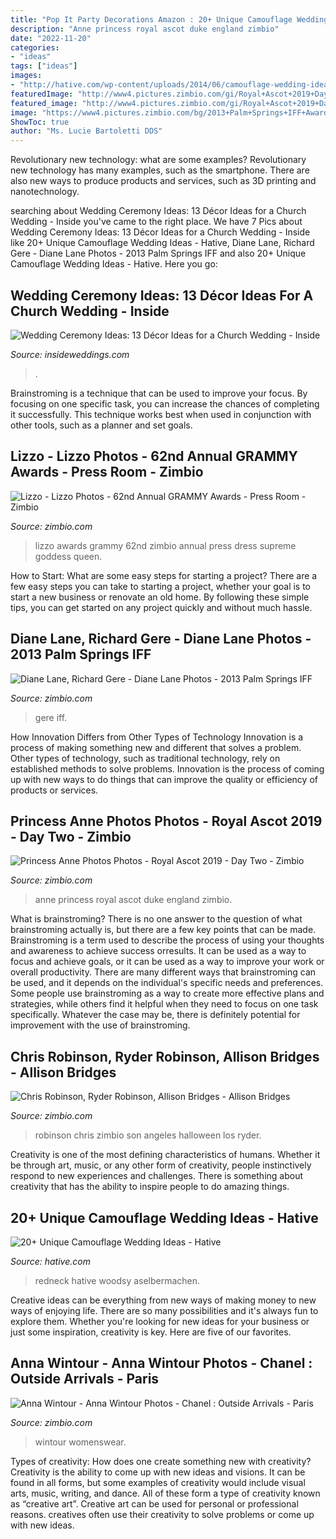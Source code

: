 ```yaml
---
title: "Pop It Party Decorations Amazon : 20+ Unique Camouflage Wedding Ideas"
description: "Anne princess royal ascot duke england zimbio"
date: "2022-11-20"
categories:
- "ideas"
tags: ["ideas"]
images:
- "http://hative.com/wp-content/uploads/2014/06/camouflage-wedding-ideas/3-camouflage-wedding-dress.jpg"
featuredImage: "http://www4.pictures.zimbio.com/gi/Royal+Ascot+2019+Day+Two+zJEYGOdj6lPx.jpg"
featured_image: "http://www4.pictures.zimbio.com/gi/Royal+Ascot+2019+Day+Two+zJEYGOdj6lPx.jpg"
image: "https://www4.pictures.zimbio.com/bg/2013+Palm+Springs+IFF+Awards+Gala+eqrv59X5sYKx.jpg"
ShowToc: true
author: "Ms. Lucie Bartoletti DDS"
---
```



Revolutionary new technology: what are some examples?
Revolutionary new technology has many examples, such as the smartphone. There are also new ways to produce products and services, such as 3D printing and nanotechnology.

	

		
searching about Wedding Ceremony Ideas: 13 Décor Ideas for a Church Wedding - Inside you've came to the right place. We have 7 Pics about Wedding Ceremony Ideas: 13 Décor Ideas for a Church Wedding - Inside like 20+ Unique Camouflage Wedding Ideas - Hative, Diane Lane, Richard Gere - Diane Lane Photos - 2013 Palm Springs IFF and also 20+ Unique Camouflage Wedding Ideas - Hative. Here you go:
		
    
## Wedding Ceremony Ideas: 13 Décor Ideas For A Church Wedding - Inside

<img loading=lazy src="https://d1zpvjny0s6omk.cloudfront.net/media/fileupload/2016/01/08/13_Lombardi-Stanzione_Berit-church-pew.jpg" onerror="this.onerror=null;this.src='https://tse4.mm.bing.net/th?id=OIP.equOZ6s0IKRKo63QK_dkmgHaLH&amp;pid=15.1';" alt="Wedding Ceremony Ideas: 13 Décor Ideas for a Church Wedding - Inside">

_Source: insideweddings.com_

>. 

	

Brainstroming is a technique that can be used to improve your focus. By focusing on one specific task, you can increase the chances of completing it successfully. This technique works best when used in conjunction with other tools, such as a planner and set goals.

    
## Lizzo - Lizzo Photos - 62nd Annual GRAMMY Awards - Press Room - Zimbio

<img loading=lazy src="https://www2.pictures.zimbio.com/gi/62nd+Annual+GRAMMY+Awards+Press+Room+iqzGpIG3LRtx.jpg" onerror="this.onerror=null;this.src='https://tse4.mm.bing.net/th?id=OIP.BEdz25kA6OnbWpN1_bYCGgHaKX&amp;pid=15.1';" alt="Lizzo - Lizzo Photos - 62nd Annual GRAMMY Awards - Press Room - Zimbio">

_Source: zimbio.com_

>lizzo awards grammy 62nd zimbio annual press dress supreme goddess queen. 

	

How to Start: What are some easy steps for starting a project?
There are a few easy steps you can take to starting a project, whether your goal is to start a new business or renovate an old home. By following these simple tips, you can get started on any project quickly and without much hassle.

    
## Diane Lane, Richard Gere - Diane Lane Photos - 2013 Palm Springs IFF

<img loading=lazy src="https://www4.pictures.zimbio.com/bg/2013+Palm+Springs+IFF+Awards+Gala+eqrv59X5sYKx.jpg" onerror="this.onerror=null;this.src='https://tse2.mm.bing.net/th?id=OIP.FS-zZEZ5WpKztCnOR_09YQHaKY&amp;pid=15.1';" alt="Diane Lane, Richard Gere - Diane Lane Photos - 2013 Palm Springs IFF">

_Source: zimbio.com_

>gere iff. 

	

How Innovation Differs from Other Types of Technology
Innovation is a process of making something new and different that solves a problem. Other types of technology, such as traditional technology, rely on established methods to solve problems. Innovation is the process of coming up with new ways to do things that can improve the quality or efficiency of products or services.

    
## Princess Anne Photos Photos - Royal Ascot 2019 - Day Two - Zimbio

<img loading=lazy src="http://www4.pictures.zimbio.com/gi/Royal+Ascot+2019+Day+Two+zJEYGOdj6lPx.jpg" onerror="this.onerror=null;this.src='https://tse2.mm.bing.net/th?id=OIP.JpAPc9lIiutF3ukxr7IzfwHaLG&amp;pid=15.1';" alt="Princess Anne Photos Photos - Royal Ascot 2019 - Day Two - Zimbio">

_Source: zimbio.com_

>anne princess royal ascot duke england zimbio. 

	

What is brainstroming?
There is no one answer to the question of what brainstroming actually is, but there are a few key points that can be made. Brainstroming is a term used to describe the process of using your thoughts and awareness to achieve success orresults. It can be used as a way to focus and achieve goals, or it can be used as a way to improve your work or overall productivity. There are many different ways that brainstroming can be used, and it depends on the individual's specific needs and preferences. Some people use brainstroming as a way to create more effective plans and strategies, while others find it helpful when they need to focus on one task specifically. Whatever the case may be, there is definitely potential for improvement with the use of brainstroming.

    
## Chris Robinson, Ryder Robinson, Allison Bridges - Allison Bridges

<img loading=lazy src="https://www1.pictures.zimbio.com/fp/Chris+Robinson+Son+Halloween+Party+Los+Angeles+1T7n0PpGvdtx.jpg" onerror="this.onerror=null;this.src='https://tse2.mm.bing.net/th?id=OIP.3GCSkrS-1Bu-8aJE6JYVPAHaLI&amp;pid=15.1';" alt="Chris Robinson, Ryder Robinson, Allison Bridges - Allison Bridges">

_Source: zimbio.com_

>robinson chris zimbio son angeles halloween los ryder. 

	

Creativity is one of the most defining characteristics of humans. Whether it be through art, music, or any other form of creativity, people instinctively respond to new experiences and challenges. There is something about creativity that has the ability to inspire people to do amazing things.

    
## 20+ Unique Camouflage Wedding Ideas - Hative

<img loading=lazy src="http://hative.com/wp-content/uploads/2014/06/camouflage-wedding-ideas/3-camouflage-wedding-dress.jpg" onerror="this.onerror=null;this.src='https://tse1.mm.bing.net/th?id=OIP.hTpEcNAftSVr6QVZdrmEoQHaJ4&amp;pid=15.1';" alt="20+ Unique Camouflage Wedding Ideas - Hative">

_Source: hative.com_

>redneck hative woodsy aselbermachen. 

	

Creative ideas can be everything from new ways of making money to new ways of enjoying life. There are so many possibilities and it's always fun to explore them. Whether you're looking for new ideas for your business or just some inspiration, creativity is key. Here are five of our favorites.

    
## Anna Wintour - Anna Wintour Photos - Chanel : Outside Arrivals - Paris

<img loading=lazy src="https://www3.pictures.zimbio.com/gi/Chanel+Outside+Arrivals+Paris+Fashion+Week+LHs4vEAaABzx.jpg" onerror="this.onerror=null;this.src='https://tse4.mm.bing.net/th?id=OIP.NwiaIPV_YRGVsw1rJ6vq6gHaLE&amp;pid=15.1';" alt="Anna Wintour - Anna Wintour Photos - Chanel : Outside Arrivals - Paris">

_Source: zimbio.com_

>wintour womenswear. 

	

Types of creativity: How does one create something new with creativity?
Creativity is the ability to come up with new ideas and visions. It can be found in all forms, but some examples of creativity would include visual arts, music, writing, and dance. All of these form a type of creativity known as “creative art”. Creative art can be used for personal or professional reasons. creatives often use their creativity to solve problems or come up with new ideas.

